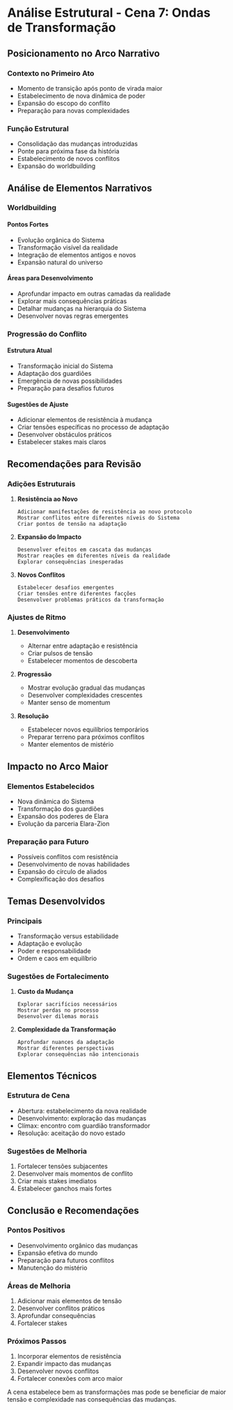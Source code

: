 # Análise Estrutural - Cena 7: Ondas de Transformação

## Posicionamento no Arco Narrativo

### Contexto no Primeiro Ato
- Momento de transição após ponto de virada maior
- Estabelecimento de nova dinâmica de poder
- Expansão do escopo do conflito
- Preparação para novas complexidades

### Função Estrutural
- Consolidação das mudanças introduzidas
- Ponte para próxima fase da história
- Estabelecimento de novos conflitos
- Expansão do worldbuilding

## Análise de Elementos Narrativos

### Worldbuilding
#### Pontos Fortes
- Evolução orgânica do Sistema
- Transformação visível da realidade
- Integração de elementos antigos e novos
- Expansão natural do universo

#### Áreas para Desenvolvimento
- Aprofundar impacto em outras camadas da realidade
- Explorar mais consequências práticas
- Detalhar mudanças na hierarquia do Sistema
- Desenvolver novas regras emergentes

### Progressão do Conflito
#### Estrutura Atual
- Transformação inicial do Sistema
- Adaptação dos guardiões
- Emergência de novas possibilidades
- Preparação para desafios futuros

#### Sugestões de Ajuste
- Adicionar elementos de resistência à mudança
- Criar tensões específicas no processo de adaptação
- Desenvolver obstáculos práticos
- Estabelecer stakes mais claros

## Recomendações para Revisão

### Adições Estruturais
1. **Resistência ao Novo**
   ```
   Adicionar manifestações de resistência ao novo protocolo
   Mostrar conflitos entre diferentes níveis do Sistema
   Criar pontos de tensão na adaptação
   ```

2. **Expansão do Impacto**
   ```
   Desenvolver efeitos em cascata das mudanças
   Mostrar reações em diferentes níveis da realidade
   Explorar consequências inesperadas
   ```

3. **Novos Conflitos**
   ```
   Estabelecer desafios emergentes
   Criar tensões entre diferentes facções
   Desenvolver problemas práticos da transformação
   ```

### Ajustes de Ritmo
1. **Desenvolvimento**
   - Alternar entre adaptação e resistência
   - Criar pulsos de tensão
   - Estabelecer momentos de descoberta

2. **Progressão**
   - Mostrar evolução gradual das mudanças
   - Desenvolver complexidades crescentes
   - Manter senso de momentum

3. **Resolução**
   - Estabelecer novos equilíbrios temporários
   - Preparar terreno para próximos conflitos
   - Manter elementos de mistério

## Impacto no Arco Maior

### Elementos Estabelecidos
- Nova dinâmica do Sistema
- Transformação dos guardiões
- Expansão dos poderes de Elara
- Evolução da parceria Elara-Zion

### Preparação para Futuro
- Possíveis conflitos com resistência
- Desenvolvimento de novas habilidades
- Expansão do círculo de aliados
- Complexificação dos desafios

## Temas Desenvolvidos

### Principais
- Transformação versus estabilidade
- Adaptação e evolução
- Poder e responsabilidade
- Ordem e caos em equilíbrio

### Sugestões de Fortalecimento
1. **Custo da Mudança**
   ```
   Explorar sacrifícios necessários
   Mostrar perdas no processo
   Desenvolver dilemas morais
   ```

2. **Complexidade da Transformação**
   ```
   Aprofundar nuances da adaptação
   Mostrar diferentes perspectivas
   Explorar consequências não intencionais
   ```

## Elementos Técnicos

### Estrutura de Cena
- Abertura: estabelecimento da nova realidade
- Desenvolvimento: exploração das mudanças
- Clímax: encontro com guardião transformador 
- Resolução: aceitação do novo estado

### Sugestões de Melhoria
1. Fortalecer tensões subjacentes
2. Desenvolver mais momentos de conflito
3. Criar mais stakes imediatos
4. Estabelecer ganchos mais fortes

## Conclusão e Recomendações

### Pontos Positivos
- Desenvolvimento orgânico das mudanças
- Expansão efetiva do mundo
- Preparação para futuros conflitos
- Manutenção do mistério

### Áreas de Melhoria
1. Adicionar mais elementos de tensão
2. Desenvolver conflitos práticos
3. Aprofundar consequências
4. Fortalecer stakes

### Próximos Passos
1. Incorporar elementos de resistência
2. Expandir impacto das mudanças
3. Desenvolver novos conflitos
4. Fortalecer conexões com arco maior

A cena estabelece bem as transformações mas pode se beneficiar de maior tensão e complexidade nas consequências das mudanças.